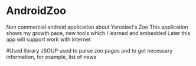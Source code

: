 # AndroidZoo
Non commercial android application about Yaroslavl's Zoo
This application shows my growth pace, new tools which I learned and embedded
Later this app will support work with internet

#Used library
<h>JSOUP</h> used to parse zoo pages and to get necessary information, for example, list of news
